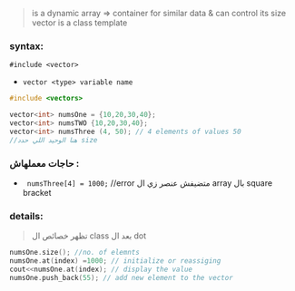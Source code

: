 > is a dynamic array => container for similar data & can control its size
> vector is a class template


### syntax:

`#include <vector>`
   *  `vector <type> variable name`

```c++
#include <vectors>

vector<int> numsOne = {10,20,30,40};
vector<int> numsTWO {10,20,30,40};
vector<int> numsThree (4, 50); // 4 elements of values 50
//هنا الوحيد اللي حدد size 
```

### حاجات معملهاش :

* ` numsThree[4] = 1000;`  //error
     متضيفش عنصر زي ال array بال square bracket


### details:
>تظهر خصائص ال class بعد ال dot

```c++
numsOne.size(); //no. of elemnts
numsOne.at(index) =1000; // initialize or reassiging
cout<<numsOne.at(index); // display the value
numsOne.push_back(55); // add new element to the vector
```




   


